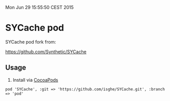 Mon Jun 29 15:55:50 CEST 2015
# SYCache pod

SYCache pod fork from:

https://github.com/Synthetic/SYCache

## Usage

1. Install via [CocoaPods](http://cocoapods.org/)

```
pod 'SYCache', :git => 'https://github.com/isghe/SYCache.git', :branch => 'pod'
```
